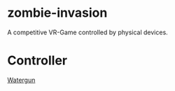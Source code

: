 # zombie-invasion

A competitive VR-Game controlled by physical devices.

# Controller

[Watergun](https://github.com/doebi/watergun)
